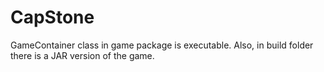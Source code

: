# CapStone
GameContainer class in game package is executable.
Also, in build folder there is a JAR version of the game.
